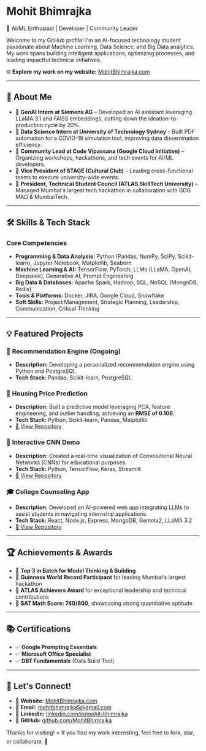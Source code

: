 # Mohit Bhimrajka

🚀 AI/ML Enthusiast | Developer | Community Leader

Welcome to my GitHub profile! I'm an AI-focused technology student passionate about Machine Learning, Data Science, and Big Data analytics. My work spans building intelligent applications, optimizing processes, and leading impactful technical initiatives.

🌐 **Explore my work on my website:** [MohitBhimrajka.com](https://www.mohitbhimrajka.com/)

---

## 📌 About Me

- 🔹 **GenAI Intern at Siemens AG** – Developed an AI assistant leveraging LLaMA 3.1 and FAISS embeddings, cutting down the ideation-to-production cycle by 20%.
- 🔹 **Data Science Intern at University of Technology Sydney** – Built PDF automation for a COVID-19 simulation tool, improving data dissemination efficiency.
- 🔹 **Community Lead at Code Vipassana (Google Cloud Initiative)** – Organizing workshops, hackathons, and tech events for AI/ML developers.
- 🔹 **Vice President of STAGE (Cultural Club)** – Leading cross-functional teams to execute university-wide events.
- 🔹 **President, Technical Student Council (ATLAS SkillTech University)** – Managed Mumbai's largest tech hackathon in collaboration with GDG MAD & MumbaiTech.

---

## 🛠️ Skills & Tech Stack

### **Core Competencies**
- **Programming & Data Analysis:** Python (Pandas, NumPy, SciPy, Scikit-learn), Jupyter Notebook, Matplotlib, Seaborn
- **Machine Learning & AI:** TensorFlow, PyTorch, LLMs (LLaMA, OpenAI, Deepseek), Generative AI, Prompt Engineering
- **Big Data & Databases:** Apache Spark, Hadoop, SQL, NoSQL (MongoDB, Redis)
- **Tools & Platforms:** Docker, JIRA, Google Cloud, Snowflake
- **Soft Skills:** Project Management, Strategic Planning, Leadership, Communication, Critical Thinking

---

## 💡 Featured Projects

### 🎯 **Recommendation Engine (Ongoing)**
- **Description:** Developing a personalized recommendation engine using Python and PostgreSQL.
- **Tech Stack:** Pandas, Scikit-learn, PostgreSQL

### 🏡 **Housing Price Prediction**
- **Description:** Built a predictive model leveraging PCA, feature engineering, and outlier handling, achieving an **RMSE of 0.106**.
- **Tech Stack:** Python, Scikit-learn, Pandas, Matplotlib
- [🔗 View Repository](https://github.com/MohitBhimrajka/Projects/tree/main/Housing-Price-Prediction)

### 🎨 **Interactive CNN Demo**
- **Description:** Created a real-time visualization of Convolutional Neural Networks (CNNs) for educational purposes.
- **Tech Stack:** Python, TensorFlow, Keras, Streamlit
- [🔗 View Repository](https://github.com/MohitBhimrajka/Projects/tree/main/Interactive-CNN-Demo)

### 🎓 **College Counseling App**
- **Description:** Developed an AI-powered web app integrating LLMs to assist students in navigating internship applications.
- **Tech Stack:** React, Node.js, Express, MongoDB, Gemma2, LLaMA 3.2
- [🔗 View Repository](https://github.com/MohitBhimrajka/Projects/tree/main/College-Counseling-App)

---

## 🏆 Achievements & Awards

- 🏅 **Top 3 in Batch for Model Thinking & Building**
- 🏅 **Guinness World Record Participant** for leading Mumbai's largest hackathon
- 🏅 **ATLAS Achievers Award** for exceptional leadership and technical contributions
- 🏅 **SAT Math Score: 740/800**, showcasing strong quantitative aptitude

---

## 📚 Certifications

- ✅ **Google Prompting Essentials**
- ✅ **Microsoft Office Specialist**
- ✅ **DBT Fundamentals** (Data Build Tool)

---

## 📩 Let's Connect!

- 🔗 **Website:** [MohitBhimrajka.com](https://www.mohitbhimrajka.com/)
- 📧 **Email:** [mohitbhimrajka5@gmail.com](mailto:mohitbhimrajka5@gmail.com)
- 🔗 **LinkedIn:** [linkedin.com/in/mohit-bhimrajka](https://www.linkedin.com/in/mohit-bhimrajka/)
- 🔗 **GitHub:** [github.com/MohitBhimrajka](https://github.com/MohitBhimrajka/)

Thanks for visiting! ⭐ If you find my work interesting, feel free to fork, star, or collaborate. 🚀
